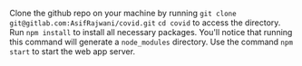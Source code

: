 Clone the github repo on your machine by running `git clone git@gitlab.com:AsifRajwani/covid.git`
`cd covid` to access the directory.
Run `npm install` to install all necessary packages. You'll notice that running this command will generate a `node_modules` directory. 
Use the command `npm start` to start the web app server.